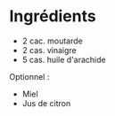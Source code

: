 # Ingrédients

* 2 cac. moutarde
* 2 cas. vinaigre
* 5 cas. huile d'arachide

Optionnel :

* Miel
* Jus de citron
